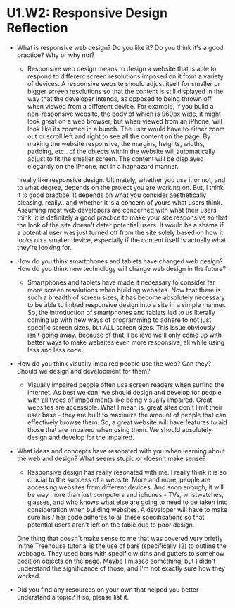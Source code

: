 # U1.W2: Responsive Design Reflection

* What is responsive web design? Do you like it?  Do you think it's a good practice? Why or why not?

	* Responsive web design means to design a website that is able to respond to different screen resolutions imposed on it from a variety of devices.  A responsive website should adjust itself for smaller or bigger screen resolutions so that the content is still displayed in the way that the developer intends, as opposed to being thrown off when viewed from a different device.  For example, if you build a non-responsive website, the body of which is 960px wide, it might look great on a web browser, but when viewed from an iPhone, will look like its zoomed in a bunch.  The user would have to either zoom out or scroll left and right to see all the content on the page.  By making the website responsive, the margins, heights, widths, padding, etc.. of the objects within the website will automatically adjust to fit the smaller screen.  The content will be displayed elegantly on the iPhone, not in a haphazard manner.  

	I really like responsive design.  Ultimately, whether you use it or not, and to what degree, depends on the project you are working on.  But, I think it is good practice.  It depends on what you consider aesthetically pleasing, really.. and whether it is a concern of yours what users think.  Assuming most web developers are concerned with what their users think, it is definitely a good practice to make your site responsive so that the look of the site doesn't deter potential users.  It would be a shame if a potential user was just turned off from the site solely based on how it looks on a smaller device, especially if the content itself is actually what they're looking for.

* How do you think smartphones and tablets have changed web design? How do you think new technology will change web design in the future?
	
	* Smartphones and tablets have made it necessary to consider far more screen resolutions when building websites.  Now that there is such a breadth of screen sizes, it has become absolutely necessary to be able to imbed responsive design into a site in a simple manner.  So, the introduction of smartphones and tablets led to us literally coming up with new ways of programming to adhere to not just specific screen sizes, but ALL screen sizes.  This issue obviously isn't going away.  Because of that, I believe we'll only come up with better ways to make websites even more responsive, all while using less and less code.

* How do you think visually impaired people use the web? Can they? Should we design and development for them?

	* Visually impaired people often use screen readers when surfing the internet.  As best we can, we should design and develop for people with all types of impediments like being visually impaired.  Great websites are accessible.  What I mean is, great sites don't limit their user base - they are built to maximize the amount of people that can effectively browse them.  So, a great website will have features to aid those that are impaired when using them.  We should absolutely design and develop for the impaired.


* What ideas and concepts have resonated with you when learning about the web and design? What seems stupid or doesn't make sense?

	* Responsive design has really resonated with me.  I really think it is so crucial to the success of a website.  More and more, people are accessing websites from different devices.  And soon enough, it will be way more than just computers and iphones - TVs, wristwatches, glasses, and who knows what else are going to need to be taken into consideration when building websites.  A developer will have to make sure his / her code adheres to all these specifications so that potential users aren't left on the table due to poor design.

	One thing that doesn't make sense to me that was covered very briefly in the Treehouse tutorial is the use of bars (specifically 12) to outline the webpage.  They used bars with specific widths and gutters to somehow position objects on the page.  Maybe I missed something, but I didn't understand the significance of those, and I'm not exactly sure how they worked.


* Did you find any resources on your own that helped you better understand a topic? If so, please list it.